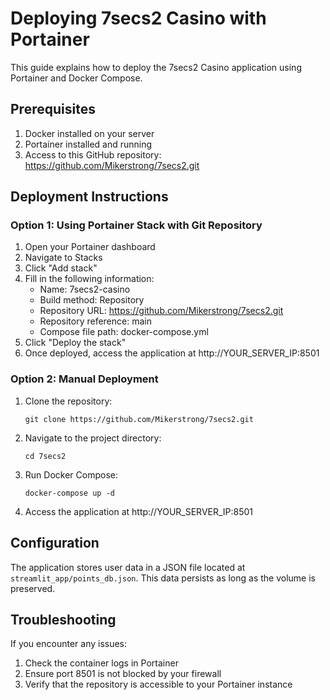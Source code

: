 # Deploying 7secs2 Casino with Portainer

This guide explains how to deploy the 7secs2 Casino application using Portainer and Docker Compose.

## Prerequisites

1. Docker installed on your server
2. Portainer installed and running
3. Access to this GitHub repository: https://github.com/Mikerstrong/7secs2.git

## Deployment Instructions

### Option 1: Using Portainer Stack with Git Repository

1. Open your Portainer dashboard
2. Navigate to Stacks
3. Click "Add stack"
4. Fill in the following information:
   - Name: 7secs2-casino
   - Build method: Repository
   - Repository URL: https://github.com/Mikerstrong/7secs2.git
   - Repository reference: main
   - Compose file path: docker-compose.yml
5. Click "Deploy the stack"
6. Once deployed, access the application at http://YOUR_SERVER_IP:8501

### Option 2: Manual Deployment

1. Clone the repository:
   ```
   git clone https://github.com/Mikerstrong/7secs2.git
   ```
2. Navigate to the project directory:
   ```
   cd 7secs2
   ```
3. Run Docker Compose:
   ```
   docker-compose up -d
   ```
4. Access the application at http://YOUR_SERVER_IP:8501

## Configuration

The application stores user data in a JSON file located at `streamlit_app/points_db.json`. This data persists as long as the volume is preserved.

## Troubleshooting

If you encounter any issues:

1. Check the container logs in Portainer
2. Ensure port 8501 is not blocked by your firewall
3. Verify that the repository is accessible to your Portainer instance
